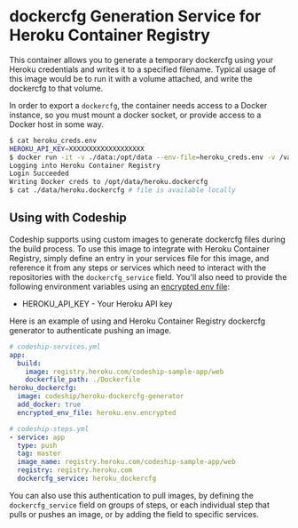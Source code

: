 # dockercfg Generation Service for Heroku Container Registry

This container allows you to generate a temporary dockercfg using your Heroku credentials and writes it to a specified filename. Typical usage of this image would be to run it with a volume attached, and write the dockercfg to that volume.

In order to export a `dockercfg`, the container needs access to a Docker instance, so
you must mount a docker socket, or provide access to a Docker host in some way.

```bash
$ cat heroku_creds.env
HEROKU_API_KEY=XXXXXXXXXXXXXXXXXXX
$ docker run -it -v ./data:/opt/data --env-file=heroku_creds.env -v /var/run/docker.sock:/var/run/docker.sock codeship/heroku-dockercfg-generator /opt/data/heroku.dockercfg
Logging into Heroku Container Registry
Login Succeeded
Writing Docker creds to /opt/data/heroku.dockercfg
$ cat ./data/heroku.dockercfg # file is available locally
```

## Using with Codeship

Codeship supports using custom images to generate dockercfg files during the build process. To use this image to integrate with Heroku Container Registry, simply define an entry in your services file for this image, and reference it from any steps or services which need to interact with the repositories with the `dockercfg_service` field. You'll also need to provide the following environment variables using an [encrypted env file](https://codeship.com/documentation/docker/encryption/):

* HEROKU_API_KEY - Your Heroku API key

Here is an example of using and Heroku Container Registry dockercfg generator to authenticate pushing an image.

```yaml
# codeship-services.yml
app:
  build:
    image: registry.heroku.com/codeship-sample-app/web
    dockerfile_path: ./Dockerfile
heroku_dockercfg:
  image: codeship/heroku-dockercfg-generator
  add_docker: true
  encrypted_env_file: heroku.env.encrypted
```

```yaml
# codeship-steps.yml
- service: app
  type: push
  tag: master
  image_name: registry.heroku.com/codeship-sample-app/web
  registry: registry.heroku.com
  dockercfg_service: heroku_dockercfg
```

You can also use this authentication to pull images, by defining the `dockercfg_service` field on groups of steps, or each individual step that pulls or pushes an image, or by adding the field to specific services.
